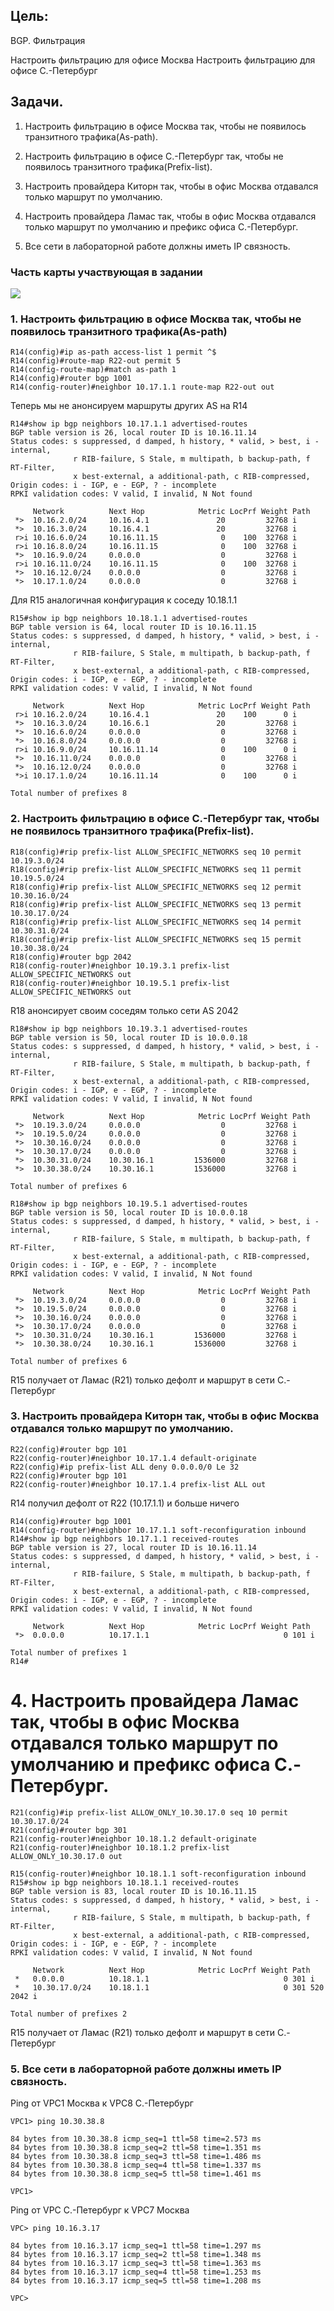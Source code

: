 ## Цель:

BGP. Фильтрация

Настроить фильтрацию для офисе Москва
Настроить фильтрацию для офисе С.-Петербург


## Задачи. 

1. Настроить фильтрацию в офисе Москва так, чтобы не появилось транзитного трафика(As-path).

2. Настроить фильтрацию в офисе С.-Петербург так, чтобы не появилось транзитного трафика(Prefix-list).

3. Настроить провайдера Киторн так, чтобы в офис Москва отдавался только маршрут по умолчанию.

4. Настроить провайдера Ламас так, чтобы в офис Москва отдавался только маршрут по умолчанию и префикс офиса С.-Петербург.

5. Все сети в лабораторной работе должны иметь IP связность.


### Часть карты участвующая в задании

![](netmap10.png)

### 1. Настроить фильтрацию в офисе Москва так, чтобы не появилось транзитного трафика(As-path)


```
R14(config)#ip as-path access-list 1 permit ^$
R14(config)#route-map R22-out permit 5
R14(config-route-map)#match as-path 1
R14(config)#router bgp 1001
R14(config-router)#neighbor 10.17.1.1 route-map R22-out out
```

Теперь мы не анонсируем маршруты других AS на R14

```
R14#show ip bgp neighbors 10.17.1.1 advertised-routes
BGP table version is 26, local router ID is 10.16.11.14
Status codes: s suppressed, d damped, h history, * valid, > best, i - internal,
              r RIB-failure, S Stale, m multipath, b backup-path, f RT-Filter,
              x best-external, a additional-path, c RIB-compressed,
Origin codes: i - IGP, e - EGP, ? - incomplete
RPKI validation codes: V valid, I invalid, N Not found

     Network          Next Hop            Metric LocPrf Weight Path
 *>  10.16.2.0/24     10.16.4.1               20         32768 i
 *>  10.16.3.0/24     10.16.4.1               20         32768 i
 r>i 10.16.6.0/24     10.16.11.15              0    100  32768 i
 r>i 10.16.8.0/24     10.16.11.15              0    100  32768 i
 *>  10.16.9.0/24     0.0.0.0                  0         32768 i
 r>i 10.16.11.0/24    10.16.11.15              0    100  32768 i
 *>  10.16.12.0/24    0.0.0.0                  0         32768 i
 *>  10.17.1.0/24     0.0.0.0                  0         32768 i
```

Для R15 аналогичная конфигурация к соседу 10.18.1.1 

```
R15#show ip bgp neighbors 10.18.1.1 advertised-routes
BGP table version is 64, local router ID is 10.16.11.15
Status codes: s suppressed, d damped, h history, * valid, > best, i - internal,
              r RIB-failure, S Stale, m multipath, b backup-path, f RT-Filter,
              x best-external, a additional-path, c RIB-compressed,
Origin codes: i - IGP, e - EGP, ? - incomplete
RPKI validation codes: V valid, I invalid, N Not found

     Network          Next Hop            Metric LocPrf Weight Path
 r>i 10.16.2.0/24     10.16.4.1               20    100      0 i
 *>  10.16.3.0/24     10.16.6.1               20         32768 i
 *>  10.16.6.0/24     0.0.0.0                  0         32768 i
 *>  10.16.8.0/24     0.0.0.0                  0         32768 i
 r>i 10.16.9.0/24     10.16.11.14              0    100      0 i
 *>  10.16.11.0/24    0.0.0.0                  0         32768 i
 *>  10.16.12.0/24    0.0.0.0                  0         32768 i
 *>i 10.17.1.0/24     10.16.11.14              0    100      0 i

Total number of prefixes 8
```

### 2. Настроить фильтрацию в офисе С.-Петербург так, чтобы не появилось транзитного трафика(Prefix-list).

```
R18(config)#rip prefix-list ALLOW_SPECIFIC_NETWORKS seq 10 permit 10.19.3.0/24
R18(config)#rip prefix-list ALLOW_SPECIFIC_NETWORKS seq 11 permit 10.19.5.0/24
R18(config)#rip prefix-list ALLOW_SPECIFIC_NETWORKS seq 12 permit 10.30.16.0/24
R18(config)#rip prefix-list ALLOW_SPECIFIC_NETWORKS seq 13 permit 10.30.17.0/24
R18(config)#rip prefix-list ALLOW_SPECIFIC_NETWORKS seq 14 permit 10.30.31.0/24
R18(config)#rip prefix-list ALLOW_SPECIFIC_NETWORKS seq 15 permit 10.30.38.0/24
R18(config)#router bgp 2042
R18(config-router)#neighbor 10.19.3.1 prefix-list ALLOW_SPECIFIC_NETWORKS out
R18(config-router)#neighbor 10.19.5.1 prefix-list ALLOW_SPECIFIC_NETWORKS out
```

R18 анонсирует своим соседям только сети AS 2042

```
R18#show ip bgp neighbors 10.19.3.1 advertised-routes
BGP table version is 50, local router ID is 10.0.0.18
Status codes: s suppressed, d damped, h history, * valid, > best, i - internal,
              r RIB-failure, S Stale, m multipath, b backup-path, f RT-Filter,
              x best-external, a additional-path, c RIB-compressed,
Origin codes: i - IGP, e - EGP, ? - incomplete
RPKI validation codes: V valid, I invalid, N Not found

     Network          Next Hop            Metric LocPrf Weight Path
 *>  10.19.3.0/24     0.0.0.0                  0         32768 i
 *>  10.19.5.0/24     0.0.0.0                  0         32768 i
 *>  10.30.16.0/24    0.0.0.0                  0         32768 i
 *>  10.30.17.0/24    0.0.0.0                  0         32768 i
 *>  10.30.31.0/24    10.30.16.1         1536000         32768 i
 *>  10.30.38.0/24    10.30.16.1         1536000         32768 i

Total number of prefixes 6
```

```
R18#show ip bgp neighbors 10.19.5.1 advertised-routes
BGP table version is 50, local router ID is 10.0.0.18
Status codes: s suppressed, d damped, h history, * valid, > best, i - internal,
              r RIB-failure, S Stale, m multipath, b backup-path, f RT-Filter,
              x best-external, a additional-path, c RIB-compressed,
Origin codes: i - IGP, e - EGP, ? - incomplete
RPKI validation codes: V valid, I invalid, N Not found

     Network          Next Hop            Metric LocPrf Weight Path
 *>  10.19.3.0/24     0.0.0.0                  0         32768 i
 *>  10.19.5.0/24     0.0.0.0                  0         32768 i
 *>  10.30.16.0/24    0.0.0.0                  0         32768 i
 *>  10.30.17.0/24    0.0.0.0                  0         32768 i
 *>  10.30.31.0/24    10.30.16.1         1536000         32768 i
 *>  10.30.38.0/24    10.30.16.1         1536000         32768 i

Total number of prefixes 6
```


R15 получает от Ламас (R21) только дефолт и маршрут в сети С.-Петербург


### 3. Настроить провайдера Киторн так, чтобы в офис Москва отдавался только маршрут по умолчанию.

```
R22(config)#router bgp 101
R22(config-router)#neighbor 10.17.1.4 default-originate
R22(config)#ip prefix-list ALL deny 0.0.0.0/0 Le 32
R22(config)#router bgp 101
R22(config-router)#neighbor 10.17.1.4 prefix-list ALL out
```

R14 получил дефолт от R22 (10.17.1.1) и больше ничего

```
R14(config)#router bgp 1001
R14(config-router)#neighbor 10.17.1.1 soft-reconfiguration inbound
R14#show ip bgp neighbors 10.17.1.1 received-routes
BGP table version is 27, local router ID is 10.16.11.14
Status codes: s suppressed, d damped, h history, * valid, > best, i - internal,
              r RIB-failure, S Stale, m multipath, b backup-path, f RT-Filter,
              x best-external, a additional-path, c RIB-compressed,
Origin codes: i - IGP, e - EGP, ? - incomplete
RPKI validation codes: V valid, I invalid, N Not found

     Network          Next Hop            Metric LocPrf Weight Path
 *>  0.0.0.0          10.17.1.1                              0 101 i

Total number of prefixes 1
R14#
```


# 4. Настроить провайдера Ламас так, чтобы в офис Москва отдавался только маршрут по умолчанию и префикс офиса С.-Петербург.

```
R21(config)#ip prefix-list ALLOW_ONLY_10.30.17.0 seq 10 permit 10.30.17.0/24
R21(config)#router bgp 301
R21(config-router)#neighbor 10.18.1.2 default-originate
R21(config-router)#neighbor 10.18.1.2 prefix-list ALLOW_ONLY_10.30.17.0 out
```

```
R15(config-router)#neighbor 10.18.1.1 soft-reconfiguration inbound
R15#show ip bgp neighbors 10.18.1.1 received-routes
BGP table version is 83, local router ID is 10.16.11.15
Status codes: s suppressed, d damped, h history, * valid, > best, i - internal,
              r RIB-failure, S Stale, m multipath, b backup-path, f RT-Filter,
              x best-external, a additional-path, c RIB-compressed,
Origin codes: i - IGP, e - EGP, ? - incomplete
RPKI validation codes: V valid, I invalid, N Not found

     Network          Next Hop            Metric LocPrf Weight Path
 *   0.0.0.0          10.18.1.1                              0 301 i
 *   10.30.17.0/24    10.18.1.1                              0 301 520 2042 i

Total number of prefixes 2
```
R15 получает от Ламас (R21) только дефолт и маршрут в сети С.-Петербург

### 5. Все сети в лабораторной работе должны иметь IP связность.

Ping от VPC1 Москва к VPC8 С.-Петербург

```
VPC1> ping 10.30.38.8

84 bytes from 10.30.38.8 icmp_seq=1 ttl=58 time=2.573 ms
84 bytes from 10.30.38.8 icmp_seq=2 ttl=58 time=1.351 ms
84 bytes from 10.30.38.8 icmp_seq=3 ttl=58 time=1.486 ms
84 bytes from 10.30.38.8 icmp_seq=4 ttl=58 time=1.337 ms
84 bytes from 10.30.38.8 icmp_seq=5 ttl=58 time=1.461 ms

VPC1>

```

Ping от VPC С.-Петербург к VPC7 Москва

```
VPC> ping 10.16.3.17

84 bytes from 10.16.3.17 icmp_seq=1 ttl=58 time=1.297 ms
84 bytes from 10.16.3.17 icmp_seq=2 ttl=58 time=1.348 ms
84 bytes from 10.16.3.17 icmp_seq=3 ttl=58 time=1.363 ms
84 bytes from 10.16.3.17 icmp_seq=4 ttl=58 time=1.253 ms
84 bytes from 10.16.3.17 icmp_seq=5 ttl=58 time=1.208 ms

VPC>
```
